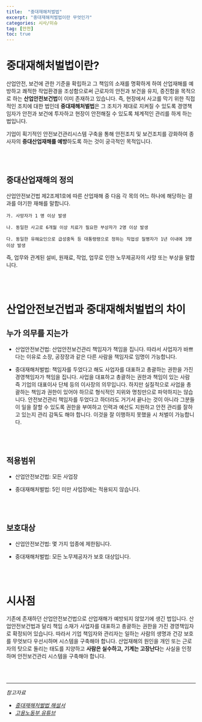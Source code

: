 ```yaml
---
title:  "중대재해처벌법"
excerpt: "중대재해처벌법이란 무엇인가"
categories: 시사/이슈
tag: [안전]
toc: true
---
```


# 중대재해처벌법이란?

산업안전, 보건에 관한 기준을 확립하고 그 책임의 소재를 명확하게 하여 산업재해를 예방하고 쾌적한 작업환경을 조성함으로써 근로자의 안전과 보건을 유지, 증진함을 목적으로 하는 **산업안전보건법**이 이미 존재하고 있습니다. 즉, 현장에서 사고를 막기 위한 직접적인 조치에 대한 법인데 **중대재해처벌법**은 그 조치가 제대로 지켜질 수 있도록 경영책임자가 안전과 보건에 투자하고 현장이 안전해질 수 있도록 체계적인 관리를 하게 하는 법입니다.



기업이 획기적인 안전보건관리시스템 구축을 통해 안전조치 및 보건조치를 강화하여 종사자의 **중대산업재해를 예방**하도록 하는 것이 궁극적인 목적입니다.

<br></br>

## 중대산업재해의 정의

산업안전보건법 제2조제1호에 따른 산업재해 중 다음 각 목의 어느 하나에 해당하는 결과를 야기한 재해를 말합니다.

```
가. 사망자가 1 명 이상 발생

나. 동일한 사고로 6개월 이상 치료가 필요한 부상자가 2명 이상 발생

다. 동일한 유해요인으로 급성중독 등 대통령령으로 정하는 직업성 질병자가 1년 이내에 3명 이상 발생
```

즉, 업무와 관계된 설비, 원재료, 작업, 업무로 인한 노무제공자의 사망 또는 부상을 말합니다.

<br></br>

# 산업안전보건법과 중대재해처벌법의 차이

## 누가 의무를 지는가

* 산업안전보건법: 산업안전보건관리 책임자가 책임을 집니다. 따라서 사업자가 바쁘다는 이유로 소장, 공장장과 같은 다른 사람을 책임자로 임명이 가능합니다.

* 중대재해처벌법: 책임자를 두었다고 해도 사업자를 대표하고 총괄하는 권한을 가진 경영책임자가 책임을 집니다. 사업을 대표하고 총괄하는 권한과 책임이 있는 사람 즉 기업의 대표이사 단체 등의 이사장의 의무입니다. 하지만 실질적으로 사업을 총괄하는 책임과 권한이 있어야 하므로 형식적인 지위와 명칭만으로 파악하지는 않습니다. 안전보건관리 책임자를 두었다고 하더라도 거기서 끝나는 것이 아니라 그분들이 일을 잘할 수 있도록 권한을 부여하고 인력과 예산도 지원하고 안전 관리를 잘하고 있는지 관리 감독도 해야 합니다. 이것을 잘 이행하지 못했을 시 처벌이 가능합니다.

  <br></br>

## 적용범위

* 산업안전보건법: 모든 사업장

* 중대재해처벌법: 5인 미만 사업장에는 적용되지 않습니다.

  <br></br>

## 보호대상

* 산업안전보건법: 몇 가지 업종에 제한됩니다.

* 중대재해처벌법: 모든 노무제공자가 보호 대상입니다.

  <br></br>

# 시사점

기존에 존재하던 산업안전보건법으로 산업재해가 예방되지 않았기에 생긴 법입니다. 산업안전보건법과 달리 책임 소재가 사업자를 대표하고 총괄하는 권한을 가진 경영책임자로 확정되어 있습니다. 따라서 기업 책임자와 관리자는 일하는 사람의 생명과 건강 보호를 무엇보다 우선시하며 시스템을 구축해야 합니다. 산업재해의 원인을 개인 또는 근로자의 탓으로 돌리는 태도를 지양하고 **사람은 실수하고, 기계는 고장난다**는 사실을 인정하며 안전보건관리 시스템을 구축해야 합니다.

<br></br>

--------------------------

*참고자료*

* *[중대재해처벌법 해설서](http://www.moel.go.kr/policy/policydata/view.do?bbs_seq=20211101143)*
* *[고용노동부 유튜브](https://www.youtube.com/watch?v=FBLrmuMTOsA)*

